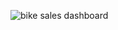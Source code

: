 ![bike sales dashboard](https://github.com/shivam4490/Bike-sales-dashboard/assets/68771796/ba615f32-813a-4b13-a4e0-e15d09401efd)
